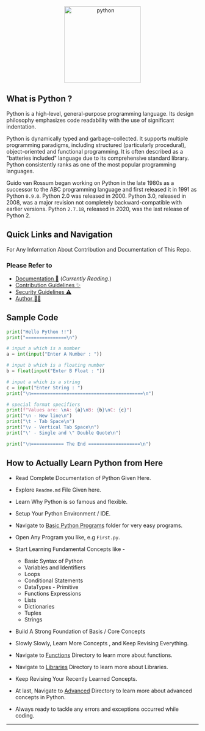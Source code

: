 <div align="center">
  <a href="https://python.org">
  <img src="https://cdn.jsdelivr.net/gh/offensive-vk/Icons@master/python/python-original.svg" alt="python" height="200" width="200"/>
  </a>
</div>

## What is Python ?

Python is a high-level, general-purpose programming language. Its design philosophy emphasizes code readability with the use of significant indentation.

Python is dynamically typed and garbage-collected. It supports multiple programming paradigms, including structured (particularly procedural), object-oriented and functional programming. It is often described as a "batteries included" language due to its comprehensive standard library. Python consistently ranks as one of the most popular programming languages.

Guido van Rossum began working on Python in the late 1980s as a successor to the ABC programming language and first released it in 1991 as Python `0.9.0`. Python 2.0 was released in 2000. Python 3.0, released in 2008, was a major revision not completely backward-compatible with earlier versions. Python `2.7.18`, released in 2020, was the last release of Python 2.

## Quick Links and Navigation

For Any Information About Contribution and Documentation of This Repo.

### Please Refer to

- [Documentation 📖](https://github.com/offensive-vk/Python/blob/master/readme.md) (*Currently Reading.*)
- [Contribution Guidelines ✨](https://github.com/offensive-vk/Python/blob/master/.github/CONTRIBUTING.md)
- [Security Guidelines ⚠️](https://github.com/offensive-vk/Python/blob/master/.github/SECURITY.md)
- [Author 🧑‍💻](https://github.com/offensive-vk/)

## Sample Code

```python
print("Hello Python !!")
print("===============\n")

# input a which is a number
a = int(input("Enter A Number : "))

# input b which is a floating number
b = float(input("Enter B Float : "))

# input a which is a string
c = input("Enter String : ")
print("\n=========================================\n")

# special format specifiers
print(f"Values are: \nA: {a}\nB: {b}\nC: {c}")
print("\n - New line\n")
print("\t - Tab Space\n")
print("\v - Vertical Tab Space\n")
print("\' - Single and \" Double Quote\n")

print("\n============ The End ===================\n")
```

## How to Actually Learn Python from Here

- Read Complete Documentation of Python Given Here.
- Explore `Readme.md` File Given here.
- Learn Why Python is so famous and flexible.
- Setup Your Python Environment / IDE.
- Navigate to [Basic Python Programs](https://github.com/offensive-vk/Learn-Python/tree/master/Basic/) folder for very easy programs.
- Open Any Program you like, e.g `First.py`.
- Start Learning Fundamental Concepts like -

  - Basic Syntax of Python
  - Variables and Identifiers
  - Loops
  - Conditional Statements
  - DataTypes - Primitive
  - Functions Expressions
  - Lists
  - Dictionaries
  - Tuples
  - Strings

- Build A Strong Foundation of Basis / Core Concepts
- Slowly Slowly, Learn More Concepts , and Keep Revising Everything.
- Navigate to [Functions](https://github.com/offensive-vk/Learn-Python/tree/master/Functions) Directory to learn more about functions.
- Navigate to [Libraries](https://github.com/offensive-vk/Learn-Python/tree/master/Libraries) Directory to learn more about Libraries.
- Keep Revising Your Recently Learned Concepts.
- At last, Navigate to [Advanced](https://github.com/offensive-vk/Learn-Python/tree/master/Advanced) Directory to learn more about advanced concepts in Python.
- Always ready to tackle any errors and exceptions occurred while coding.

***
